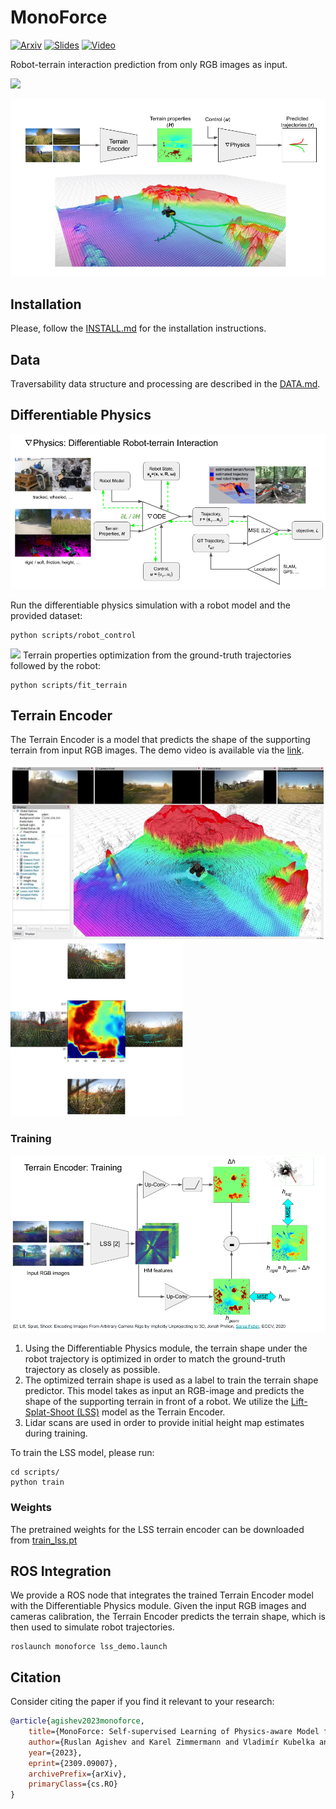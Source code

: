 # MonoForce

[![Arxiv](http://img.shields.io/badge/paper-arxiv.2303.01123-critical.svg?style=plastic)](https://arxiv.org/abs/2309.09007)
[![Slides](http://img.shields.io/badge/presentation-slides-orange.svg?style=plastic)](https://docs.google.com/presentation/d/1pJFHBYVeOULi-w19_mLEbDTqvvk6klcVrrYc796-2Hw/edit?usp=sharing)
[![Video](http://img.shields.io/badge/video-1min-blue.svg?style=plastic)](https://drive.google.com/file/d/1tTt1Oi5k1jKPDYn3CnzArhV3NPSNxKvD/view?usp=sharing)

Robot-terrain interaction prediction from only RGB images as input.

![](./docs/imgs/monoforce.gif)

<img src="docs/imgs/pipeline.png"/>

## Installation
Please, follow the [INSTALL.md](./docs/INSTALL.md) for the installation instructions.

## Data

Traversability data structure and processing are described in the [DATA.md](./docs/DATA.md).

## Differentiable Physics
![](./docs/imgs/diffphysics.png)

Run the differentiable physics simulation with a robot model and the provided dataset:
```commandline
python scripts/robot_control
```

![](./docs/imgs/hm_learning.gif)
Terrain properties optimization from the ground-truth trajectories followed by the robot:
```commandline
python scripts/fit_terrain
```

## Terrain Encoder

The Terrain Encoder is a model that predicts the shape of the supporting terrain from input RGB images.
The demo video is available via the [link](https://drive.google.com/file/d/17GtA_uLyQ2o3tHiBuhxenZ0En7SzLAad/view?usp=sharing).

<img src="docs/imgs/hm_prediction_demo.png" height="280"/> <img src="docs/imgs/images_to_heightmap.png" height="280"/>

### Training

![](./docs/imgs/terrain_encoder_training.png)

1. Using the Differentiable Physics module, the terrain shape under the robot trajectory is optimized in order to match the ground-truth trajectory as closely as possible.
2. The optimized terrain shape is used as a label to train the terrain shape predictor. This model takes as input an RGB-image and predicts the shape of the supporting terrain in front of a robot.
We utilize the [Lift-Splat-Shoot (LSS)](https://github.com/nv-tlabs/lift-splat-shoot) model as the Terrain Encoder.
3. Lidar scans are used in order to provide initial height map estimates during training.

To train the LSS model, please run:
```commandline
cd scripts/
python train
```

### Weights

The pretrained weights for the LSS terrain encoder can be downloaded from
[train_lss.pt](https://drive.google.com/file/d/168W8ftzlLFOquIb1mLTrSkjgMLHDOks0/view?usp=sharing)

## ROS Integration

We provide a ROS node that integrates the trained Terrain Encoder model with the Differentiable Physics module.
Given the input RGB images and cameras calibration, the Terrain Encoder predicts the terrain shape,
which is then used to simulate robot trajectories.

```commandline
roslaunch monoforce lss_demo.launch
```

## Citation

Consider citing the paper if you find it relevant to your research:

```bibtex
@article{agishev2023monoforce,
    title={MonoForce: Self-supervised Learning of Physics-aware Model for Predicting Robot-terrain Interaction},
    author={Ruslan Agishev and Karel Zimmermann and Vladimír Kubelka and Martin Pecka and Tomáš Svoboda},
    year={2023},
    eprint={2309.09007},
    archivePrefix={arXiv},
    primaryClass={cs.RO}
}
```
